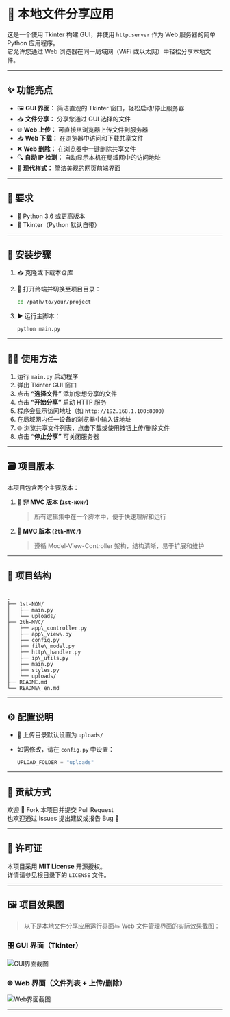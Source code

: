 # 📁 本地文件分享应用

这是一个使用 Tkinter 构建 GUI，并使用 `http.server` 作为 Web 服务器的简单 Python 应用程序。  
它允许您通过 Web 浏览器在同一局域网（WiFi 或以太网）中轻松分享本地文件。

---

## ✨ 功能亮点

- 🖼️ **GUI 界面：** 简洁直观的 Tkinter 窗口，轻松启动/停止服务器
- 📤 **文件分享：** 分享您通过 GUI 选择的文件
- 🌐 **Web 上传：** 可直接从浏览器上传文件到服务器
- 📥 **Web 下载：** 在浏览器中访问和下载共享文件
- ❌ **Web 删除：** 在浏览器中一键删除共享文件
- 🔍 **自动 IP 检测：** 自动显示本机在局域网中的访问地址
- 🎨 **现代样式：** 简洁美观的网页前端界面

---

## 🧰 要求

- 🐍 Python 3.6 或更高版本
- 🧱 Tkinter（Python 默认自带）

---

## 🚀 安装步骤

1. 📥 克隆或下载本仓库
2. 📂 打开终端并切换至项目目录：

    ```bash
    cd /path/to/your/project
    ```

3. ▶️ 运行主脚本：

    ```bash
    python main.py
    ```

---

## 🧑‍💻 使用方法

1. 运行 `main.py` 启动程序  
2. 弹出 Tkinter GUI 窗口  
3. 点击 **“选择文件”** 添加您想分享的文件  
4. 点击 **“开始分享”** 启动 HTTP 服务  
5. 程序会显示访问地址（如 `http://192.168.1.100:8000`）  
6. 在局域网内任一设备的浏览器中输入该地址  
7. 🌐 浏览共享文件列表，点击下载或使用按钮上传/删除文件  
8. 点击 **“停止分享”** 可关闭服务器

---

## 🗃️ 项目版本

本项目包含两个主要版本：

1. 🧾 **非 MVC 版本 (`1st-NON/`)**  
   > 所有逻辑集中在一个脚本中，便于快速理解和运行

2. 🧱 **MVC 版本 (`2th-MVC/`)**  
   > 遵循 Model-View-Controller 架构，结构清晰，易于扩展和维护

---

## 📁 项目结构

````

.
├── 1st-NON/
│   ├── main.py
│   └── uploads/
├── 2th-MVC/
│   ├── app\_controller.py
│   ├── app\_view\.py
│   ├── config.py
│   ├── file\_model.py
│   ├── http\_handler.py
│   ├── ip\_utils.py
│   ├── main.py
│   ├── styles.py
│   └── uploads/
├── README.md
└── README\_en.md

````

---

## ⚙️ 配置说明

- 📂 上传目录默认设置为 `uploads/`  
- 如需修改，请在 `config.py` 中设置：

    ```python
    UPLOAD_FOLDER = "uploads"
    ```

---

## 🙌 贡献方式

欢迎 🙌 Fork 本项目并提交 Pull Request  
也欢迎通过 Issues 提出建议或报告 Bug 🐛

---

## 📄 许可证

本项目采用 **MIT License** 开源授权。  
详情请参见根目录下的 `LICENSE` 文件。  

---

## 🖼️ 项目效果图

> 以下是本地文件分享应用运行界面与 Web 文件管理界面的实际效果截图：

### 🎛️ GUI 界面（Tkinter）

![GUI界面截图](./assets/gui_example.png)

### 🌐 Web 界面（文件列表 + 上传/删除）

![Web界面截图](./assets/web_example.png)

---

